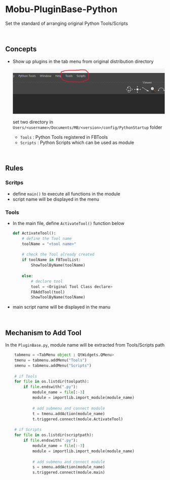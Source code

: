 # Mobu-PluginBase-Python
Set the standard of arranging original Python Tools/Scripts

<br>

## Concepts
- Show up plugins in the tab menu from original distribution directory

    ![alt text](image-1.png)

    set two directory in `Users/<username>/Documents/MB/<version>/config/PythonStartup` folder

    - `Tools`   : Python Tools registered in FBTools
    - `Scripts` : Python Scripts which can be used as module
<br>

## Rules
### Scritps
- define `main()` to execute all functions in the module
- script name will be displayed in the menu 


### Tools
- In the main file, define `ActivateTool()` function below  

    ```python
    def ActivateTool():
        # define the Tool name 
        toolName = "<tool name>"

        # check the Tool already created
        if toolName in FBToolList:
            ShowToolByName(toolName)
    
        else:
            # declare tool
            tool = <Original Tool Class declare>
            FBAddTool(tool)
            ShowToolByName(toolName)
    ```

- main script name will be displayed in the manu

<br>

## Mechanism to Add Tool
In the `PluginBase.py`, module name will be extracted from Tools/Scripts path  

```python
    tabmenu = <TabMenu object : QtWidgets.QMenu>
    tmenu = tabmenu.addMenu("Tools")
    smenu = tabmenu.addMenu("Scripts")

    # if Tools
    for file in os.listdir(toolpath):
        if file.endswith(".py"):
            module_name = file[:-3]
            module = importlib.import_module(module_name)
            
            # add submenu and connect module
            t = tmenu.addAction(module_name)
            t.triggered.connect(module.ActivateTool)
    
    # if Scripts
    for file in os.listdir(scriptpath):
        if file.endswith(".py"):
            module_name = file[:-3]
            module = importlib.import_module(module_name)

            # add submenu and connect module
            s = smenu.addAction(module_name)
            s.triggered.connect(module.main)
```

<br>